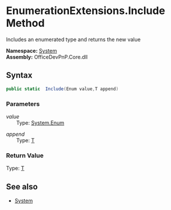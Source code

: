 # EnumerationExtensions.Include Method  
Includes an enumerated type and returns the new value  

**Namespace:** [System](System.md)  
**Assembly:** OfficeDevPnP.Core.dll  
## Syntax
```C#
public static  Include(Enum value,T append)
```
### Parameters
*value*  
&emsp;&emsp;Type: [System.Enum](System.Enum.md) 
&emsp;&emsp;  
  
*append*  
&emsp;&emsp;Type: [T](T.md) 
&emsp;&emsp;  
  
### Return Value
Type: [T](T.md 
)
## See also
- [System](System.md)
